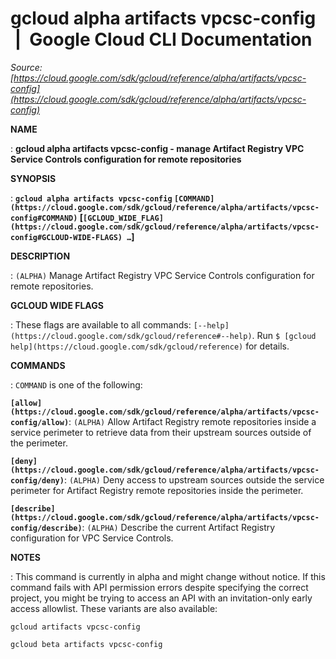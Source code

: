 # gcloud alpha artifacts vpcsc-config  |  Google Cloud CLI Documentation

*Source: [https://cloud.google.com/sdk/gcloud/reference/alpha/artifacts/vpcsc-config](https://cloud.google.com/sdk/gcloud/reference/alpha/artifacts/vpcsc-config)*

**NAME**

: **gcloud alpha artifacts vpcsc-config - manage Artifact Registry VPC Service Controls configuration for remote repositories**

**SYNOPSIS**

: **`gcloud alpha artifacts vpcsc-config` `[COMMAND](https://cloud.google.com/sdk/gcloud/reference/alpha/artifacts/vpcsc-config#COMMAND)` [`[GCLOUD_WIDE_FLAG](https://cloud.google.com/sdk/gcloud/reference/alpha/artifacts/vpcsc-config#GCLOUD-WIDE-FLAGS) …`]**

**DESCRIPTION**

: `(ALPHA)` Manage Artifact Registry VPC Service Controls configuration
for remote repositories.

**GCLOUD WIDE FLAGS**

: These flags are available to all commands: `[--help](https://cloud.google.com/sdk/gcloud/reference#--help)`.
Run `$ [gcloud help](https://cloud.google.com/sdk/gcloud/reference)` for details.

**COMMANDS**

: ``COMMAND`` is one of the following:

**`[allow](https://cloud.google.com/sdk/gcloud/reference/alpha/artifacts/vpcsc-config/allow)`**:
`(ALPHA)` Allow Artifact Registry remote repositories inside a
service perimeter to retrieve data from their upstream sources outside of the
perimeter.

**`[deny](https://cloud.google.com/sdk/gcloud/reference/alpha/artifacts/vpcsc-config/deny)`**:
`(ALPHA)` Deny access to upstream sources outside the service
perimeter for Artifact Registry remote repositories inside the perimeter.

**`[describe](https://cloud.google.com/sdk/gcloud/reference/alpha/artifacts/vpcsc-config/describe)`**:
`(ALPHA)` Describe the current Artifact Registry configuration for
VPC Service Controls.

**NOTES**

: This command is currently in alpha and might change without notice. If this
command fails with API permission errors despite specifying the correct project,
you might be trying to access an API with an invitation-only early access
allowlist. These variants are also available:

```
gcloud artifacts vpcsc-config
```

```
gcloud beta artifacts vpcsc-config
```